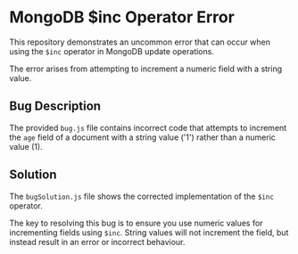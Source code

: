 # MongoDB $inc Operator Error

This repository demonstrates an uncommon error that can occur when using the `$inc` operator in MongoDB update operations.

The error arises from attempting to increment a numeric field with a string value.

## Bug Description

The provided `bug.js` file contains incorrect code that attempts to increment the `age` field of a document with a string value ('1') rather than a numeric value (1).

## Solution

The `bugSolution.js` file shows the corrected implementation of the `$inc` operator.

The key to resolving this bug is to ensure you use numeric values for incrementing fields using `$inc`. String values will not increment the field, but instead result in an error or incorrect behaviour.